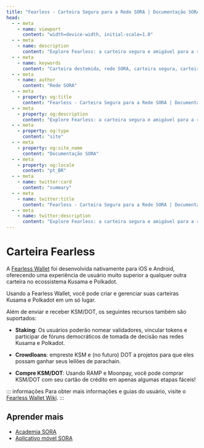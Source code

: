 ```yaml
---
title: "Fearless - Carteira Segura para a Rede SORA | Documentação SORA"
head:
  - - meta
    - name: viewport
      content: "width=device-width, initial-scale=1.0"
  - - meta
    - name: description
      content: "Explore Fearless: a carteira segura e amigável para a rede SORA. Descubra os recursos, funcionalidades e benefícios do Fearless, incluindo fácil gerenciamento de contas, armazenamento seguro de ativos digitais e interação perfeita com o ecossistema SORA."
  - - meta
    - name: keywords
      content: "Carteira destemida, rede SORA, carteira segura, carteira amigável, gerenciamento de contas, armazenamento de ativos digitais"
  - - meta
    - name: author
      content: "Rede SORA"
  - - meta
    - property: og:title
      content: "Fearless - Carteira Segura para a Rede SORA | Documentação SORA"
  - - meta
    - property: og:description
      content: "Explore Fearless: a carteira segura e amigável para a rede SORA. Descubra os recursos, funcionalidades e benefícios do Fearless, incluindo fácil gerenciamento de contas, armazenamento seguro de ativos digitais e interação perfeita com o ecossistema SORA."
  - - meta
    - property: og:type
      content: "site"
  - - meta
    - property: og:site_name
      content: "Documentação SORA"
  - - meta
    - property: og:locale
      content: "pt_BR"
  - - meta
    - name: twitter:card
      content: "summary"
  - - meta
    - name: twitter:title
      content: "Fearless - Carteira Segura para a Rede SORA | Documentação SORA"
  - - meta
    - name: twitter:description
      content: "Explore Fearless: a carteira segura e amigável para a rede SORA. Descubra os recursos, funcionalidades e benefícios do Fearless, incluindo fácil gerenciamento de contas, armazenamento seguro de ativos digitais e interação perfeita com o ecossistema SORA."
---
```


# Carteira Fearless

A [Fearless Wallet](https://fearlesswallet.io) foi desenvolvida nativamente para iOS e Android, oferecendo uma experiência de usuário muito superior a qualquer outra carteira no ecossistema Kusama e Polkadot.

Usando a Fearless Wallet, você pode criar e gerenciar suas carteiras Kusama e Polkadot em um só lugar.

Além de enviar e receber KSM/DOT, os seguintes recursos também são suportados:

- **Staking**: Os usuários poderão nomear validadores, vincular tokens e participar de fóruns democráticos de tomada de decisão nas redes Kusama e Polkadot.

- **Crowdloans**: empreste KSM e (no futuro) DOT a projetos para que eles possam ganhar seus leilões de parachain.

- **Compre KSM/DOT**: Usando RAMP e Moonpay, você pode comprar KSM/DOT com seu cartão de crédito em apenas algumas etapas fáceis!

::: informações
Para obter mais informações e guias do usuário, visite o [Fearless Wallet Wiki](https://wiki.fearlesswallet.io/).
:::

## Aprender mais

- [Academia SORA](/pt/sora-academy)
- [Aplicativo móvel SORA](/pt/mobile)
